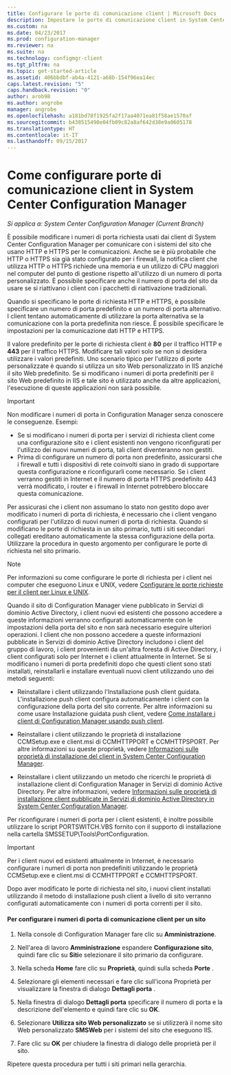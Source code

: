 ```yaml
---
title: Configurare le porte di comunicazione client | Microsoft Docs
description: Impostare le porte di comunicazione client in System Center Configuration Manager.
ms.custom: na
ms.date: 04/23/2017
ms.prod: configuration-manager
ms.reviewer: na
ms.suite: na
ms.technology: configmgr-client
ms.tgt_pltfrm: na
ms.topic: get-started-article
ms.assetid: 406bbdbf-ab4a-4121-a68b-154f96ea14ec
caps.latest.revision: "5"
caps.handback.revision: "0"
author: arob98
ms.author: angrobe
manager: angrobe
ms.openlocfilehash: a181bd78f1925fa2f17aa4071ea81f58ae1570af
ms.sourcegitcommit: b438515490e04fb09c82a8af642d38e9a0605178
ms.translationtype: HT
ms.contentlocale: it-IT
ms.lasthandoff: 09/15/2017
---
```

# <a name="how-to-configure-client-communication-ports-in-system-center-configuration-manager"></a>Come configurare porte di comunicazione client in System Center Configuration Manager

*Si applica a: System Center Configuration Manager (Current Branch)*

È possibile modificare i numeri di porta richiesta usati dai client di System Center Configuration Manager per comunicare con i sistemi del sito che usano HTTP e HTTPS per le comunicazioni. Anche se è più probabile che HTTP o HTTPS sia già stato configurato per i firewall, la notifica client che utilizza HTTP o HTTPS richiede una memoria e un utilizzo di CPU maggiori nel computer del punto di gestione rispetto all'utilizzo di un numero di porta personalizzato. È possibile specificare anche il numero di porta del sito da usare se si riattivano i client con i pacchetti di riattivazione tradizionali.  

 Quando si specificano le porte di richiesta HTTP e HTTPS, è possibile specificare un numero di porta predefinito e un numero di porta alternativo. I client tentano automaticamente di utilizzare la porta alternativa se la comunicazione con la porta predefinita non riesce. È possibile specificare le impostazioni per la comunicazione dati HTTP e HTTPS.  

 Il valore predefinito per le porte di richiesta client è **80** per il traffico HTTP e **443** per il traffico HTTPS. Modificare tali valori solo se non si desidera utilizzare i valori predefiniti. Uno scenario tipico per l'utilizzo di porte personalizzate è quando si utilizza un sito Web personalizzato in IIS anziché il sito Web predefinito. Se si modificano i numeri di porta predefiniti per il sito Web predefinito in IIS e tale sito è utilizzato anche da altre applicazioni, l'esecuzione di queste applicazioni non sarà possibile.  

> [!IMPORTANT]  
>  Non modificare i numeri di porta in Configuration Manager senza conoscere le conseguenze. Esempi:  
>   
>  -   Se si modificano i numeri di porta per i servizi di richiesta client come una configurazione sito e i client esistenti non vengono riconfigurati per l'utilizzo dei nuovi numeri di porta, tali client diventeranno non gestiti.  
> -   Prima di configurare un numero di porta non predefinito, assicurarsi che i firewall e tutti i dispositivi di rete coinvolti siano in grado di supportare questa configurazione e riconfigurarli come necessario. Se i client verranno gestiti in Internet e il numero di porta HTTPS predefinito 443 verrà modificato, i router e i firewall in Internet potrebbero bloccare questa comunicazione.  

 Per assicurasi che i client non assumano lo stato non gestito dopo aver modificato i numeri di porta di richiesta, è necessario che i client vengano configurati per l'utilizzo di nuovi numeri di porta di richiesta. Quando si modificano le porte di richiesta in un sito primario, tutti i siti secondari collegati ereditano automaticamente la stessa configurazione della porta. Utilizzare la procedura in questo argomento per configurare le porte di richiesta nel sito primario.  

> [!NOTE]  
>  Per informazioni su come configurare le porte di richiesta per i client nei computer che eseguono Linux e UNIX, vedere [Configurare le porte richieste per il client per Linux e UNIX](../../../core/clients/deploy/deploy-clients-to-unix-and-linux-servers.md#BKMK_ConfigLnUClientCommuincations).  

 Quando il sito di Configuration Manager viene pubblicato in Servizi di dominio Active Directory, i client nuovi ed esistenti che possono accedere a queste informazioni verranno configurati automaticamente con le impostazioni della porta del sito e non sarà necessario eseguire ulteriori operazioni. I client che non possono accedere a queste informazioni pubblicate in Servizi di dominio Active Directory includono i client del gruppo di lavoro, i client provenienti da un'altra foresta di Active Directory, i client configurati solo per Internet e i client attualmente in Internet. Se si modificano i numeri di porta predefiniti dopo che questi client sono stati installati, reinstallarli e installare eventuali nuovi client utilizzando uno dei metodi seguenti:  

-   Reinstallare i client utilizzando l'Installazione push client guidata. L'installazione push client configura automaticamente i client con la configurazione della porta del sito corrente. Per altre informazioni su come usare Installazione guidata push client, vedere [Come installare i client di Configuration Manager usando push client](../../../core/clients/deploy/deploy-clients-to-windows-computers.md#BKMK_ClientPush).  

-   Reinstallare i client utilizzando le proprietà di installazione CCMSetup.exe e client.msi di CCMHTTPPORT e CCMHTTPSPORT. Per altre informazioni su queste proprietà, vedere [Informazioni sulle proprietà di installazione del client in System Center Configuration Manager](../../../core/clients/deploy/about-client-installation-properties.md).  

-   Reinstallare i client utilizzando un metodo che ricerchi le proprietà di installazione client di Configuration Manager in Servizi di dominio Active Directory. Per altre informazioni, vedere [Informazioni sulle proprietà di installazione client pubblicate in Servizi di dominio Active Directory in System Center Configuration Manager](../../../core/clients/deploy/about-client-installation-properties-published-to-active-directory-domain-services.md).  

 Per riconfigurare i numeri di porta per i client esistenti, è inoltre possibile utilizzare lo script PORTSWITCH.VBS fornito con il supporto di installazione nella cartella SMSSETUP\Tools\PortConfiguration.  

> [!IMPORTANT]  
>  Per i client nuovi ed esistenti attualmente in Internet, è necessario configurare i numeri di porta non predefiniti utilizzando le proprietà CCMSetup.exe e client.msi di CCMHTTPPORT e CCMHTTPSPORT.  

 Dopo aver modificato le porte di richiesta nel sito, i nuovi client installati utilizzando il metodo di installazione push client a livello di sito verranno configurati automaticamente con i numeri di porta correnti per il sito.  

#### <a name="to-configure-the-client-communication-port-numbers-for-a-site"></a>Per configurare i numeri di porta di comunicazione client per un sito  

1.  Nella console di Configuration Manager fare clic su **Amministrazione**.  

2.  Nell'area di lavoro **Amministrazione** espandere **Configurazione sito**, quindi fare clic su **Siti**e selezionare il sito primario da configurare.  

3.  Nella scheda **Home** fare clic su **Proprietà**, quindi sulla scheda **Porte** .  

4.  Selezionare gli elementi necessari e fare clic sull'icona Proprietà per visualizzare la finestra di dialogo **Dettagli porta** .  

5.  Nella finestra di dialogo **Dettagli porta** specificare il numero di porta e la descrizione dell'elemento e quindi fare clic su **OK**.  

6.  Selezionare **Utilizza sito Web personalizzato** se si utilizzerà il nome sito Web personalizzato **SMSWeb** per i sistemi del sito che eseguono IIS.  

7.  Fare clic su **OK** per chiudere la finestra di dialogo delle proprietà per il sito.  

 Ripetere questa procedura per tutti i siti primari nella gerarchia.
